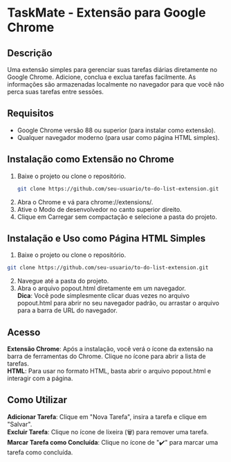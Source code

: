 # TaskMate - Extensão para Google Chrome

## Descrição
Uma extensão simples para gerenciar suas tarefas diárias diretamente no Google Chrome. Adicione, conclua e exclua tarefas facilmente. As informações são armazenadas localmente no navegador para que você não perca suas tarefas entre sessões.

## Requisitos
- Google Chrome versão 88 ou superior (para instalar como extensão).
- Qualquer navegador moderno (para usar como página HTML simples).

## Instalação como Extensão no Chrome
1. Baixe o projeto ou clone o repositório.
   ```bash
   git clone https://github.com/seu-usuario/to-do-list-extension.git
   ```
2. Abra o Chrome e vá para chrome://extensions/.
3. Ative o Modo de desenvolvedor no canto superior direito.
4. Clique em Carregar sem compactação e selecione a pasta do projeto.

## Instalação e Uso como Página HTML Simples
1. Baixe o projeto ou clone o repositório.
  ```bash
  git clone https://github.com/seu-usuario/to-do-list-extension.git
  ```
2. Navegue até a pasta do projeto.
3. Abra o arquivo popout.html diretamente em um navegador.<br/>
**Dica**: Você pode simplesmente clicar duas vezes no arquivo popout.html para abrir no seu navegador padrão, ou arrastar o arquivo para a barra de URL do navegador.

## Acesso
**Extensão Chrome**: Após a instalação, você verá o ícone da extensão na barra de ferramentas do Chrome. Clique no ícone para abrir a lista de tarefas.<br/>
**HTML**: Para usar no formato HTML, basta abrir o arquivo popout.html e interagir com a página.

## Como Utilizar
**Adicionar Tarefa**: Clique em "Nova Tarefa", insira a tarefa e clique em "Salvar".<br/>
**Excluir Tarefa**: Clique no ícone de lixeira (🗑️) para remover uma tarefa.<br/>
**Marcar Tarefa como Concluída**: Clique no ícone de "✔️" para marcar uma tarefa como concluída.<br/>
